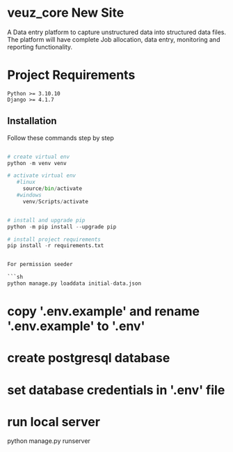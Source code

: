 # veuz_core New Site 

A Data entry platform to capture unstructured data into structured data files. The platform will have complete Job allocation, data entry, monitoring and reporting functionality.

# Project Requirements
```
Python >= 3.10.10
Django >= 4.1.7
```

## Installation

Follow these commands step by step


```python

# create virtual env
python -m venv venv

# activate virtual env
   #linux
     source/bin/activate
   #windows 
     venv/Scripts/activate


# install and upgrade pip
python -m pip install --upgrade pip

# install project requirements
pip install -r requirements.txt


For permission seeder

```sh
python manage.py loaddata initial-data.json
```


# copy '.env.example' and rename '.env.example' to '.env'
# create postgresql database
# set database credentials in '.env' file

# run local server
python manage.py runserver

